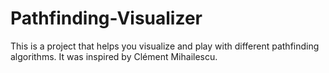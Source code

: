 # Pathfinding-Visualizer
This is a project that helps you visualize and play with different pathfinding algorithms. It was inspired by Clément Mihailescu.
